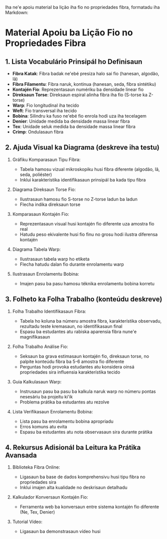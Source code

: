 Iha ne'e apoiu material ba lição iha fio no propriedades fibra, formatadu iha Markdown:

# Material Apoiu ba Lição Fio no Propriedades Fibra

## 1. Lista Vocabulário Prinsipál ho Definisaun

- **Fibra Katak**: Fibra badak ne'ebé presiza halo sai fio (hanesan, algodão, lã)
- **Fibra Filamentu**: Fibra naruk, kontinua (hanesan, seda, fibra sintétiku)
- **Kontajén Fio**: Reprezentasaun numériku ba densidade linear fio
- **Direksaun Torse**: Direksaun espiral alinha fibra iha fio (S-torse ka Z-torse)
- **Warp**: Fio longitudinal iha tecido
- **Weft**: Fio transversal iha tecido
- **Bobina**: Silindru ka fuso ne'ebé fio enrola hodi uza iha tecelagem
- **Denier**: Unidade medida ba densidade massa linear fibra
- **Tex**: Unidade seluk medida ba densidade massa linear fibra
- **Crimp**: Ondulasaun fibra

## 2. Ajuda Visual ka Diagrama (deskreve iha testu)

1. Gráfiku Komparasaun Tipu Fibra:
   - Tabela hamosu vizual mikroskopiku husi fibra diferente (algodão, lã, seda, poliéster)
   - Inklui karakterístika identifikasaun prinsipál ba kada tipu fibra

2. Diagrama Direksaun Torse Fio:
   - Ilustrasaun hamosu fio S-torse no Z-torse ladun ba ladun
   - Flecha indika direksaun torse

3. Komparasaun Kontajén Fio:
   - Reprezentasaun visual husi kontajén fio diferente uza amostra fio real
   - Hatudu peso ekivalente husi fio finu no grosu hodi ilustra diferensa kontajén

4. Diagrama Tabela Warp:
   - Ilustrasaun tabela warp ho etiketa
   - Flecha hatudu dalan fio durante enrolamentu warp

5. Ilustrasaun Enrolamentu Bobina:
   - Imajen pasu ba pasu hamosu téknika enrolamentu bobina korretu

## 3. Folheto ka Folha Trabalho (konteúdu deskreve)

1. Folha Trabalho Identifikasaun Fibra:
   - Tabela ho koluna ba númeru amostra fibra, karakterístika observadu, rezultadu teste kremasaun, no identifikasaun final
   - Espasu ba estudantes atu rabiska aparensia fibra nune'e magnifikasaun

2. Folha Trabalho Análise Fio:
   - Seksaun ba grava estimasaun kontajén fio, direksaun torse, no palpite konteúdu fibra ba 5-6 amostra fio diferente
   - Perguntas hodi provoka estudantes atu konsidera oinsá propriedades sira influensia karakterístika tecido

3. Guia Kalkulasaun Warp:
   - Instrusaun pasu ba pasu ba kalkula naruk warp no númeru pontas nesesáriu ba projeitu ki'ik
   - Problema prátika ba estudantes atu rezolve

4. Lista Verifikasaun Enrolamentu Bobina:
   - Lista pasu ba enrolamentu bobina apropriadu
   - Erros komuns atu evita
   - Espasu ba estudantes atu nota observasaun sira durante prátika

## 4. Rekursus Adisionál ba Leitura ka Prátika Avansada

1. Biblioteka Fibra Online:
   - Ligasaun ba base de dados komprehensivu husi tipu fibra no propriedades sira
   - Inklui imajen alta kualidade no deskrisaun detalhadu

2. Kalkulador Konversaun Kontajén Fio:
   - Ferramenta web ba konversaun entre sistema kontajén fio diferente (Ne, Tex, Denier)

3. Tutorial Vídeo:
   - Ligasaun ba demonstrasaun vídeo husi